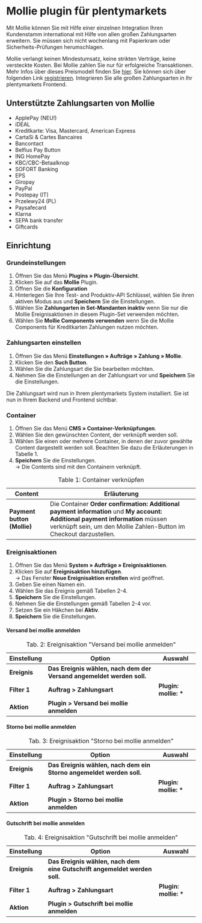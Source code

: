 # Mollie plugin für plentymarkets

Mit Mollie können Sie mit Hilfe einer einzelnen Integration Ihren Kundenstamm international mit Hilfe von allen großen Zahlungsarten erweitern. Sie müssen sich nicht wochenlang mit Papierkram oder Sicherheits-Prüfungen herumschlagen.

Mollie verlangt keinen Mindestumsatz, keine strikten Verträge, keine versteckte Kosten. Bei Mollie zahlen Sie nur für erfolgreiche Transaktionen. Mehr Infos über dieses Preismodell finden Sie [hier](https://www.mollie.com/de/pricing/). Sie können sich über folgenden Link [registrieren](https://www.mollie.com/dashboard/signup/5543454?lang=de). Integrieren Sie alle großen Zahlungsarten in Ihr plentymarkets Frontend.


## Unterstützte Zahlungsarten von Mollie ##
- ApplePay (NEU!)
- iDEAL
- Kreditkarte: Visa, Mastercard, American Express
- CartaSi & Cartes Bancaires
- Bancontact
- Belfius Pay Button
- ING HomePay
- KBC/CBC-Betaalknop
- SOFORT Banking
- EPS
- Giropay
- PayPal
- Postepay (IT)
- Przelewy24 (PL)
- Paysafecard
- Klarna
- SEPA bank transfer
- Giftcards

## Einrichtung

### Grundeinstellungen

1. Öffnen Sie das Menü **Plugins » Plugin-Übersicht**.
2. Klicken Sie auf das **Mollie** Plugin.
3. Öffnen Sie die **Konfiguration**
4. Hinterlegen Sie Ihre Test- and Produktiv-API Schlüssel, wählen Sie ihren aktiven Modus aus und **Speichern** Sie die Einstellungen.
5. Wählen Sie **Zahlungarten in Set-Mandanten inaktiv** wenn Sie nur die Mollie Ereignisaktionen in diesem Plugin-Set verwenden möchten.
6. Wählen Sie **Mollie Components verwenden** wenn Sie die Mollie Components für Kreditkarten Zahlungen nutzen möchten.

### Zahlungsarten einstellen

1. Öffnen Sie das Menü **Einstellungen » Aufträge » Zahlung » Mollie**.
2. Klicken Sie den **Such Button**.
3. Wählen Sie die Zahlungsart die Sie bearbeiten möchten.
4. Nehmen Sie die Einstellungen an der Zahlungsart vor und **Speichern** Sie die Einstellungen.

Die Zahlungsart wird nun in Ihrem plentymarkets System installiert. Sie ist nun in Ihrem Backend und Frontend sichtbar.

### Container

1. Öffnen Sie das Menü **CMS » Container-Verknüpfungen**.
2. Wählen Sie den gewünschten Content, der verknüpft werden soll.
3. Wählen Sie einen oder mehrere Container, in denen der zuvor gewählte Content dargestellt werden soll. Beachten Sie dazu die Erläuterungen in Tabelle 1.
4. **Speichern** Sie die Einstellungen.<br /> → Die Contents sind mit den Containern verknüpft.

<table>
<caption>Table 1: Container verknüpfen</caption>
	<thead>
	    <tr>
            <th>
                Content
            </th>
            <th>
                Erläuterung
            </th>
        </tr>
	</thead>
	<tbody>
		<tr>
        	<td>
        		<b>Payment button (Mollie)</b>
        	</td>
        	<td>
        	    Die Container <strong>Order confirmation: Additional payment information</strong> und <strong>My account: Additional payment information</strong> müssen verknüpft sein, um den Mollie Zahlen-Button im Checkout darzustellen.
            </td>
        </tr>
	</tbody>
</table>

### Ereignisaktionen

1. Öffnen Sie das Menü **System » Aufträge » Ereignisaktionen**.
2. Klicken Sie auf **Ereignisaktion hinzufügen**.<br />
→ Das Fenster **Neue Ereignisaktion erstellen** wird geöffnet.
3. Geben Sie einen Namen ein.
4. Wählen Sie das Ereignis gemäß Tabellen 2-4.
5. **Speichern** Sie die Einstellungen.
6. Nehmen Sie die Einstellungen gemäß Tabellen 2-4 vor.
7. Setzen Sie ein Häkchen bei **Aktiv**.
8. **Speichern** Sie die Einstellungen.

#### Versand bei mollie anmelden

<table>
   <thead>
    </tr>
      <th>
         Einstellung
      </th>
      <th>
         Option
      </th>
      <th>
         Auswahl
      </th>
    </tr>
   </thead>
   <tbody>
      <tr>
         <td><strong>Ereignis</strong></td>
         <td><strong>Das Ereignis wählen, nach dem der Versand angemeldet werden soll.</strong></td>
         <td></td>
      </tr>
      <tr>
         <td><strong>Filter 1</strong></td>
         <td><strong>Auftrag > Zahlungsart</strong></td>
         <td><strong>Plugin: mollie: *</strong></td>
      </tr>
      <tr>
        <td><strong>Aktion</strong></td>
        <td><strong>Plugin > Versand bei mollie anmelden</strong></td>
        <td></td>
      </tr>
    </tbody>
   <caption>
      Tab. 2: Ereignisaktion "Versand bei mollie anmelden"
   </caption>
</table>

#### Storno bei mollie anmelden

<table>
   <thead>
    </tr>
      <th>
         Einstellung
      </th>
      <th>
         Option
      </th>
      <th>
         Auswahl
      </th>
    </tr>
   </thead>
   <tbody>
      <tr>
         <td><strong>Ereignis</strong></td>
         <td><strong>Das Ereignis wählen, nach dem ein Storno angemeldet werden soll.</strong></td>
         <td></td>
      </tr>
      <tr>
         <td><strong>Filter 1</strong></td>
         <td><strong>Auftrag > Zahlungsart</strong></td>
         <td><strong>Plugin: mollie: *</strong></td>
      </tr>
      <tr>
        <td><strong>Aktion</strong></td>
        <td><strong>Plugin > Storno bei mollie anmelden</strong></td>
        <td></td>
      </tr>
    </tbody>
   <caption>
      Tab. 3: Ereignisaktion "Storno bei mollie anmelden"
   </caption>
</table>

#### Gutschrift bei mollie anmelden

<table>
   <thead>
    </tr>
      <th>
         Einstellung
      </th>
      <th>
         Option
      </th>
      <th>
         Auswahl
      </th>
    </tr>
   </thead>
   <tbody>
      <tr>
         <td><strong>Ereignis</strong></td>
         <td><strong>Das Ereignis wählen, nach dem eine Gutschrift angemeldet werden soll.</strong></td>
         <td></td>
      </tr>
      <tr>
         <td><strong>Filter 1</strong></td>
         <td><strong>Auftrag > Zahlungsart</strong></td>
         <td><strong>Plugin: mollie: *</strong></td>
      </tr>
      <tr>
        <td><strong>Aktion</strong></td>
        <td><strong>Plugin > Gutschrift bei mollie anmelden</strong></td>
        <td></td>
      </tr>
    </tbody>
   <caption>
      Tab. 4: Ereignisaktion "Gutschrift bei mollie anmelden"
   </caption>
</table>
